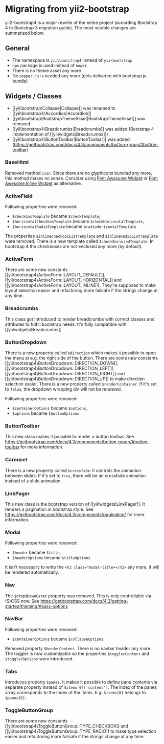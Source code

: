 Migrating from yii2-bootstrap
=============================

yii2-bootstrap4 is a major rewrite of the entire project (according Bootstrap 4 to Bootstrap 3 migration guide).
The most notable changes are summarized below:

## General

* The namespace is `yii\bootstrap4` instead of `yii\bootstrap`
* `npm` package is used instead of `bower`
* There is no theme asset any more
* No `popper.js` is needed any more (gets delivered with bootstrap js bundle) 

## Widgets / Classes

* [[yii\bootstrap\Collapse|Collapse]] was renamed to [[yii\bootstrap4\Accordion|Accordion]]
* [[yii\bootstrap\BootstrapThemeAsset|BootstrapThemeAsset]] was removed
* [[yii\bootstrap4\Breadcrumbs|Breadcrumbs]] was added (Bootstrap 4 implementation of [[yii\widgets\Breadcrumbs]])
* [[yii\bootstrap4\ButtonToolbar|ButtonToolbar]] was added (https://getbootstrap.com/docs/4.3/components/button-group/#button-toolbar)

### BaseHtml

Removed method `icon`. Since there are no glyphicons bundled any more, this method makes no sense. Consider using
[Font Awesome Widget](https://github.com/rmrevin/yii2-fontawesome) or 
[Font Awesome Inline Widget](https://github.com/Thoulah/yii2-fontawesome-inline) as alternative.

### ActiveField

Following properties were renamed:
* `$checkboxTemplate` became `$checkTemplate`,
* `$horizontalCheckboxTemplate` became `$checkHorizontalTemplate`,
* `$horizontalRadioTemplate` became `$radioHorizontalTemplate`

The properties `$inlineCheckboxListTemplate` and `$inlineRadioListTemplate` were removed. There is a new template called
`$checkEnclosedTemplate`. In bootstrap 4 the checkboxes are not enclosed any more (by default).

### ActiveForm

There are some new constants [[yii\bootstrap4\ActiveForm::LAYOUT_DEFAULT]], [[yii\bootstrap4\ActiveForm::LAYOUT_HORIZONTAL]]
and [[yii\bootstrap4\ActiveForm::LAYOUT_INLINE]]. They're supposed to make layout selection easier and refactoring more 
failsafe if the strings change at any time.

### Breadcrumbs

This class got introduced to render breadcrumbs with correct classes and attributes to fulfill bootstrap needs. It's 
fully compatible with [[yii\widgets\Breadcrumbs]]

### ButtonDropdown

There is a new property called `$direction` which makes it possible to open the menu at e.g. the right side of the button.
There are some new constants [[yii\bootstrap4\ButtonDropdown::DIRECTION_DOWN]], [[yii\bootstrap4\ButtonDropdown::DIRECTION_LEFT]], 
[[yii\bootstrap4\ButtonDropdown::DIRECTION_RIGHT]] and [[yii\bootstrap4\ButtonDropdown::DIRECTION_UP]] to make direction
selection easier.
There is a new property called `$renderContainer`. If it's set to `false`, the dropdown wrapping div will not be rendered.

Following properties were renamed:
* `$containerOptions` became `$options`,
* `$options` became `$buttonOptions`

### ButtonToolbar

This new class makes it possible to render a button toolbar. See https://getbootstrap.com/docs/4.3/components/button-group/#button-toolbar
for more information.

### Carousel

There is a new property called `$crossfade`. It controls the animation between slides. If it's set to `true`, there will
be an crossfade animation instead of a slide animation.

### LinkPager

This new class is the bootstrap version of [[yii\widgets\LinkPager]]. It renders a pagination in bootstrap style. See
https://getbootstrap.com/docs/4.3/components/pagination/ for more information.

### Modal


Following properties were renamed:
* `$header` became `$title`,
* `$headerOptions` became `$titleOptions`

It isn't necessary to write the `<h2 class="modal-title></h2>` any more. It will be rendered automatically.

### Nav

The `$dropdDownCaret` property was removed. This is only controllable via (S)CSS now. See 
https://getbootstrap.com/docs/4.3/getting-started/theming/#sass-options

### NavBar

Following properties were renamed:
* `$containerOptions` became `$collapseOptions`

Removed property `$headerContent`. There is no navbar header any more. The toggler is now customizable so the properties 
`$togglerContent` and `$togglerOptions` were introduced.

### Tabs

Introduces property `$panes`. It makes it possible to define pane contents via separate property instead of 
`$items[0]['content']`. The index of the panes array corresponds to the index of the items. E.g. `$items[0]` belongs
to `$panes[0]`.

### ToggleButtonGroup

There are some new constants [[yii\bootstrap4\ToggleButtonGroup::TYPE_CHECKBOX]] and
[[yii\bootstrap4\ToggleButtonGroup::TYPE_RADIO]] to make type selection easier and refactoring more failsafe if the
strings change at any time.
